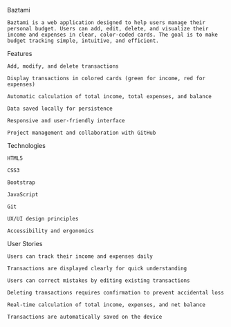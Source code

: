 Baztami

    Baztami is a web application designed to help users manage their personal budget. Users can add, edit, delete, and visualize their income and expenses in clear, color-coded cards. The goal is to make budget tracking simple, intuitive, and efficient.

Features

    Add, modify, and delete transactions

    Display transactions in colored cards (green for income, red for expenses)

    Automatic calculation of total income, total expenses, and balance

    Data saved locally for persistence

    Responsive and user-friendly interface

    Project management and collaboration with GitHub

Technologies

    HTML5

    CSS3

    Bootstrap

    JavaScript

    Git

    UX/UI design principles

    Accessibility and ergonomics

User Stories

    Users can track their income and expenses daily

    Transactions are displayed clearly for quick understanding

    Users can correct mistakes by editing existing transactions

    Deleting transactions requires confirmation to prevent accidental loss

    Real-time calculation of total income, expenses, and net balance

    Transactions are automatically saved on the device